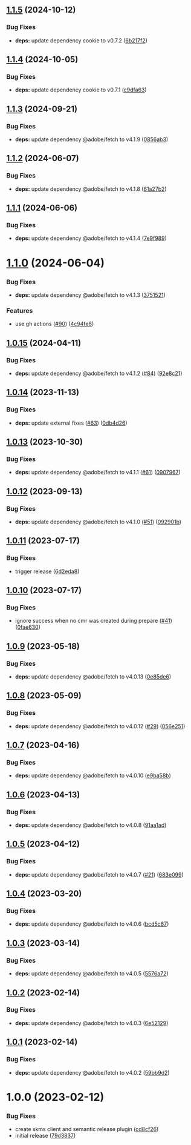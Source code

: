 ## [1.1.5](https://github.com/adobe/semantic-release-skms-cmr/compare/v1.1.4...v1.1.5) (2024-10-12)


### Bug Fixes

* **deps:** update dependency cookie to v0.7.2 ([6b217f2](https://github.com/adobe/semantic-release-skms-cmr/commit/6b217f20faf376a50f01f6861aa99fdb8a69099a))

## [1.1.4](https://github.com/adobe/semantic-release-skms-cmr/compare/v1.1.3...v1.1.4) (2024-10-05)


### Bug Fixes

* **deps:** update dependency cookie to v0.7.1 ([c9dfa63](https://github.com/adobe/semantic-release-skms-cmr/commit/c9dfa638491ac01229c100668d5a2b7a42792dc8))

## [1.1.3](https://github.com/adobe/semantic-release-skms-cmr/compare/v1.1.2...v1.1.3) (2024-09-21)


### Bug Fixes

* **deps:** update dependency @adobe/fetch to v4.1.9 ([0856ab3](https://github.com/adobe/semantic-release-skms-cmr/commit/0856ab3436b5a292e797fb00f68f356dce9a3ddd))

## [1.1.2](https://github.com/adobe/semantic-release-skms-cmr/compare/v1.1.1...v1.1.2) (2024-06-07)


### Bug Fixes

* **deps:** update dependency @adobe/fetch to v4.1.8 ([61a27b2](https://github.com/adobe/semantic-release-skms-cmr/commit/61a27b2a5d229794af53c4d9ee87632b080b62c0))

## [1.1.1](https://github.com/adobe/semantic-release-skms-cmr/compare/v1.1.0...v1.1.1) (2024-06-06)


### Bug Fixes

* **deps:** update dependency @adobe/fetch to v4.1.4 ([7e9f989](https://github.com/adobe/semantic-release-skms-cmr/commit/7e9f9897369a9ffee56fba1dfcffb7d14bca223b))

# [1.1.0](https://github.com/adobe/semantic-release-skms-cmr/compare/v1.0.15...v1.1.0) (2024-06-04)


### Bug Fixes

* **deps:** update dependency @adobe/fetch to v4.1.3 ([3751521](https://github.com/adobe/semantic-release-skms-cmr/commit/37515217f819cc47c43be724af3936ca07e4315d))


### Features

* use gh actions ([#90](https://github.com/adobe/semantic-release-skms-cmr/issues/90)) ([4c94fe8](https://github.com/adobe/semantic-release-skms-cmr/commit/4c94fe8599b26f9300c4b154d344da4a5df65344))

## [1.0.15](https://github.com/adobe/semantic-release-skms-cmr/compare/v1.0.14...v1.0.15) (2024-04-11)


### Bug Fixes

* **deps:** update dependency @adobe/fetch to v4.1.2 ([#84](https://github.com/adobe/semantic-release-skms-cmr/issues/84)) ([92e8c21](https://github.com/adobe/semantic-release-skms-cmr/commit/92e8c215652834d1b0fd2746368119ab4715fb3c))

## [1.0.14](https://github.com/adobe/semantic-release-skms-cmr/compare/v1.0.13...v1.0.14) (2023-11-13)


### Bug Fixes

* **deps:** update external fixes ([#63](https://github.com/adobe/semantic-release-skms-cmr/issues/63)) ([0db4d26](https://github.com/adobe/semantic-release-skms-cmr/commit/0db4d2657e738ba8b1f7c599d5e23875736e5c0c))

## [1.0.13](https://github.com/adobe/semantic-release-skms-cmr/compare/v1.0.12...v1.0.13) (2023-10-30)


### Bug Fixes

* **deps:** update dependency @adobe/fetch to v4.1.1 ([#61](https://github.com/adobe/semantic-release-skms-cmr/issues/61)) ([0907967](https://github.com/adobe/semantic-release-skms-cmr/commit/0907967fff456f48a7db142fa99cf6937e226508))

## [1.0.12](https://github.com/adobe/semantic-release-skms-cmr/compare/v1.0.11...v1.0.12) (2023-09-13)


### Bug Fixes

* **deps:** update dependency @adobe/fetch to v4.1.0 ([#51](https://github.com/adobe/semantic-release-skms-cmr/issues/51)) ([092901b](https://github.com/adobe/semantic-release-skms-cmr/commit/092901b3a98cf0135028535e80b1522e1fe809a5))

## [1.0.11](https://github.com/adobe/semantic-release-skms-cmr/compare/v1.0.10...v1.0.11) (2023-07-17)


### Bug Fixes

* trigger release ([6d2eda8](https://github.com/adobe/semantic-release-skms-cmr/commit/6d2eda8942a18c463c4b52d4f2e55576905d9fa4))

## [1.0.10](https://github.com/adobe/semantic-release-skms-cmr/compare/v1.0.9...v1.0.10) (2023-07-17)


### Bug Fixes

* ignore success when no cmr was created during prepare ([#41](https://github.com/adobe/semantic-release-skms-cmr/issues/41)) ([0fae630](https://github.com/adobe/semantic-release-skms-cmr/commit/0fae63034a3f846505f994b5ab75f6027d52b3bf))

## [1.0.9](https://github.com/adobe/semantic-release-skms-cmr/compare/v1.0.8...v1.0.9) (2023-05-18)


### Bug Fixes

* **deps:** update dependency @adobe/fetch to v4.0.13 ([0e85de6](https://github.com/adobe/semantic-release-skms-cmr/commit/0e85de6a11aa22824deba37f7cd85b95804f6bd2))

## [1.0.8](https://github.com/adobe/semantic-release-skms-cmr/compare/v1.0.7...v1.0.8) (2023-05-09)


### Bug Fixes

* **deps:** update dependency @adobe/fetch to v4.0.12 ([#29](https://github.com/adobe/semantic-release-skms-cmr/issues/29)) ([056e251](https://github.com/adobe/semantic-release-skms-cmr/commit/056e251a76f288848e42afa6330f6a3dbbffeb9d))

## [1.0.7](https://github.com/adobe/semantic-release-skms-cmr/compare/v1.0.6...v1.0.7) (2023-04-16)


### Bug Fixes

* **deps:** update dependency @adobe/fetch to v4.0.10 ([e9ba58b](https://github.com/adobe/semantic-release-skms-cmr/commit/e9ba58bb1e68fb5d454e4ae3c98b31aa4c3cf8b6))

## [1.0.6](https://github.com/adobe/semantic-release-skms-cmr/compare/v1.0.5...v1.0.6) (2023-04-13)


### Bug Fixes

* **deps:** update dependency @adobe/fetch to v4.0.8 ([91aa1ad](https://github.com/adobe/semantic-release-skms-cmr/commit/91aa1ad07d2e9ceb75c5185dfe6176df469a577d))

## [1.0.5](https://github.com/adobe/semantic-release-skms-cmr/compare/v1.0.4...v1.0.5) (2023-04-12)


### Bug Fixes

* **deps:** update dependency @adobe/fetch to v4.0.7 ([#21](https://github.com/adobe/semantic-release-skms-cmr/issues/21)) ([683e099](https://github.com/adobe/semantic-release-skms-cmr/commit/683e099b06569a098b345695e1ec2ba4d75e2ad4))

## [1.0.4](https://github.com/adobe/semantic-release-skms-cmr/compare/v1.0.3...v1.0.4) (2023-03-20)


### Bug Fixes

* **deps:** update dependency @adobe/fetch to v4.0.6 ([bcd5c67](https://github.com/adobe/semantic-release-skms-cmr/commit/bcd5c67db08b1fa1d408a2e3124faa92a9d85b6d))

## [1.0.3](https://github.com/adobe/semantic-release-skms-cmr/compare/v1.0.2...v1.0.3) (2023-03-14)


### Bug Fixes

* **deps:** update dependency @adobe/fetch to v4.0.5 ([5576a72](https://github.com/adobe/semantic-release-skms-cmr/commit/5576a7233dac7411c4782b9fc077d5c86af8516d))

## [1.0.2](https://github.com/adobe/semantic-release-skms-cmr/compare/v1.0.1...v1.0.2) (2023-02-14)


### Bug Fixes

* **deps:** update dependency @adobe/fetch to v4.0.3 ([6e52129](https://github.com/adobe/semantic-release-skms-cmr/commit/6e521299d64e26583d8132d41642332f65883f41))

## [1.0.1](https://github.com/adobe/semantic-release-skms-cmr/compare/v1.0.0...v1.0.1) (2023-02-14)


### Bug Fixes

* **deps:** update dependency @adobe/fetch to v4.0.2 ([59bb9d2](https://github.com/adobe/semantic-release-skms-cmr/commit/59bb9d2f9ecb0377b8b276f62241e58fee0dd9ea))

# 1.0.0 (2023-02-12)


### Bug Fixes

* create skms client and semantic release plugin ([cd8cf26](https://github.com/adobe/semantic-release-skms-cmr/commit/cd8cf26f7017b971d56ef0d80ca89fb0ef9b4c07))
* initial release ([79d3837](https://github.com/adobe/semantic-release-skms-cmr/commit/79d3837031df096eb9285a1234fad4b665b2eafc))
